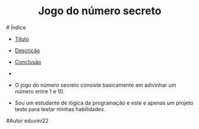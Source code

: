 <h1 align="center">Jogo do número secreto</h1>
# Índice

* [Título](#Título)
* [Descrição](#Descrição)
* [Conclusão](Conclusão)
* 
* O jogo do número secreto consiste basicamente em adivinhar um número entre 1 e 10.

* Sou um estudante de lógica da programação e este e apenas um projeto teste para testar minhas habilidades.
  
#Autor
eduvini22
